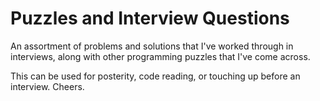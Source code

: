 # Puzzles and Interview Questions

An assortment of problems and solutions that I've worked through
in interviews, along with other programming puzzles that I've come
across. 

This can be used for posterity, code reading, or touching up before
an interview. Cheers.
